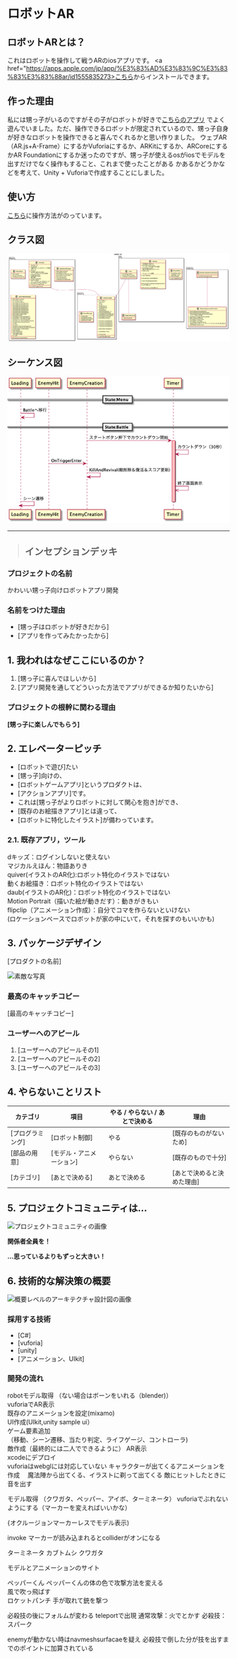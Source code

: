 # ロボットAR
## ロボットARとは？
これはロボットを操作して戦うARのiosアプリです。
<a href="https://apps.apple.com/jp/app/%E3%83%AD%E3%83%9C%E3%83%83%E3%83%88ar/id1555835273>こちら</a>からインストールできます。
## 作った理由
私には甥っ子がいるのですがその子がロボットが好きで<a href="https://apps.apple.com/us/app/irobotar/id1046011749">こちらのアプリ</a>
でよく遊んでいました。ただ、操作できるロボットが限定されているので、甥っ子自身が好きなロボットを操作できると喜んでくれるかと思い作りました。
ウェブAR（AR.js+A-Frame）にするかVuforiaにするか、ARKitにするか、ARCoreにするかAR Foundationにするか迷ったのですが、甥っ子が使えるosがiosでモデルを出すだけでなく操作もすること、これまで使ったことがある
かあるかどうかなどを考えて、Unity + Vuforiaで作成することにしました。

## 使い方
<a href="https://shoki-portfolio.studio.site/6">こちら</a>に操作方法がのっています。

## クラス図
![クラス図](https://github.com/masaki11111/robot-ar/blob/master/plantuml/class/class_2.png)  

## シーケンス図
![シーケンス図](https://github.com/masaki11111/robot-ar/blob/master/plantuml/sequence/sequence.png)  
  
  
* * *

>## インセプションデッキ

### プロジェクトの名前

かわいい甥っ子向けロボットアプリ開発

### 名前をつけた理由

- [甥っ子はロボットが好きだから]
- [アプリを作ってみたかったから]

<div style="page-break-before:always">
</div>

## 1\. 我われはなぜここにいるのか？

1. [甥っ子に喜んでほしいから]
2. [アプリ開発を通してどういった方法でアプリができるか知りたいから]

### プロジェクトの根幹に関わる理由

**[甥っ子に楽しんでもらう]**

<div style="page-break-before:always">
</div>

## 2\. エレベーターピッチ

- [ロボットで遊び]たい
- [甥っ子]向けの、
- [ロボットゲームアプリ]というプロダクトは、
- [アクションアプリ]です。
- これは[甥っ子がよりロボットに対して関心を抱き]ができ、
- [既存のお絵描きアプリ]とは違って、
- [ロボットに特化したイラスト]が備わっています。

### 2.1\. 既存アプリ，ツール
dキッズ：ログインしないと使えない  
マジカルえほん：物語ありき  
quiver(イラストのAR化):ロボット特化のイラストではない  
動くお絵描き：ロボット特化のイラストではない  
daub(イラストのAR化)：ロボット特化のイラストではない  
Motion Portrait（描いた絵が動きだす）：動きがきもい  
flipclip（アニメーション作成）：自分でコマを作らないといけない  
(ロケーションベースでロボットが家の中にいて，それを探すのもいいかも)


<div style="page-break-before:always">
</div>

## 3\. パッケージデザイン

[プロダクトの名前]

![素敵な写真]()

### 最高のキャッチコピー

[最高のキャッチコピー]

### ユーザーへのアピール

1. [ユーザーへのアピールその1]
2. [ユーザーへのアピールその2]
3. [ユーザーへのアピールその3]

<div style="page-break-before:always">
</div>

## 4\. やらないことリスト

カテゴリ| 項目| やる / やらない / あとで決める | 理由
------ | -------- | ------------- | --------------
[プログラミング] | [ロボット制御]   | やる| [既存のものがないため]
[部品の用意] | [モデル・アニメーション] | やらない  | [既存のもので十分]
[カテゴリ] | [あとで決める] | あとで決める             | [あとで決めると決めた理由]

<div style="page-break-before:always">
</div>

## 5\. プロジェクトコミュニティは...

![プロジェクトコミュニティの画像]()

**関係者全員を！**

**...思っているよりもずっと大きい！**

<div style="page-break-before:always">
</div>

## 6\. 技術的な解決策の概要

![概要レベルのアーキテクチャ設計図の画像]()

### 採用する技術

- [C#]
- [vuforia]
- [unity]
- [アニメーション、UIkit]

### 開発の流れ
robotモデル取得  （ない場合はボーンをいれる（blender)）  
vuforiaでAR表示  
既存のアニメーションを設定(mixamo)     
UI作成(UIkit,unity sample ui）  
ゲーム要素追加  
（移動、シーン遷移、当たり判定、ライフゲージ、コントローラ)  
敵作成（最終的には二人でできるように）
AR表示  
xcodeにデプロイ  
 vuforiaはwebglには対応していない
キャラクターが出てくるアニメーションを作成
　魔法陣から出てくる、イラストに剃って出てくる
敵にヒットしたときに音を出す


モデル取得  （クワガタ、ペッパー、アイボ、ターミネータ）
vuforiaでぶれないようにする（マーカーを変えればいいかな）

{オクルージョンマーカーレスでモデル表示)

invoke
 マーカーが読み込まれるとcolliderがオンになる

ターミネータ
カブトムシ
クワガタ

モデルとアニメーションのサイト

ペッパーくん
ペッパーくんの体の色で攻撃方法を変える  
風で吹っ飛ばす  
ロケットパンチ
手が取れて銃を撃つ

必殺技の後にフォルムが変わる
teleportで出現
通常攻撃：火でとかす
必殺技：スパーク

enemyが動かない時はnavmeshsurfacaeを疑え
必殺技で倒した分が技を出すまでのポイントに加算されている


<!-- <div style="page-break-before:always">
</div>

## 7\. 夜も眠れなくなるような問題は何だろう？

- [もし起きたらこわーいこと、その1]
- [もし起きたらこわーいこと、その2]
- [もし起きたらこわーいこと、その3]

<div style="page-break-before:always">
</div>

## 8\. 期間を見極める

![ざっくりしたタイムラインの画像]()

**あくまで推測であって、確約するものではありません。**

<div style="page-break-before:always">
</div>

## 9\. トレードオフ・スライダー

### 典型的なフォース

|  max  |  >>>  |  >>>  |  >>>  |  min  | 項目                       |
| :---: | :---: | :---: | :---: | :---: | :------------------------ |
|   o   |       |       |       |       |  機能をぜんぶ揃える（スコープ）|
|       |   o   |       |       |       |  予算内に収める（予算）       |
|       |       |   o   |       |       |  期日を死守する（時間）       |
|       |       |       |   o   |       |  高い品質、少ない欠陥（品質）  |

### 上記以外で重要なこと

|  max  |  >>>  |  >>>  |  >>>  |  min  | 項目                       |
| :---: | :---: | :---: | :---: | :---: | :------------------------ |
|   o   |       |       |       |       |  使い勝手                   |
|       |   o   |       |       |       |  とにかくシンプルに！         |
|       |       |   o   |       |       |  詳細な監査ログ              |
|       |       |       |   o   |       |  [などなど]                 |

<div style="page-break-before:always">
</div>

## 10\. 何がどれだけ必要なのか

要素 | 値
--- | -----
人数 | 3名
期間 | 3.5ヶ月
予算 | $250K

### 俺たちの"Aチーム"

人数  | 役割     | 強みや期待すること
---- | ------- | ---------------------------------------------------------
1    | アナリスト | 必要な分だけ必要なときに分析するスタイルで働ける。テストも喜んで手伝える。素早い繰り返し型の開発スタイルで働ける。
2    | 開発者    | C#、MVC.NET、jQuery、SQL、ユニットテスト、リファクタリング、TDD、継続的インテグレーション
0.5  | マネージャ | 顧客と直接顔を合わせてのコミュニケーションを担当する。状況報告、スコープ調整、予算管理、レポートラインへの報告 -->
